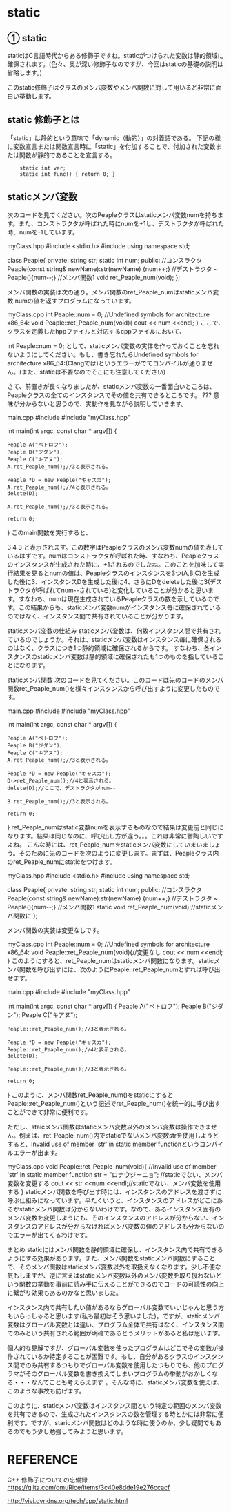 # static

## ① static
staticはC言語時代からある修飾子ですね。staticがつけられた変数は静的領域に確保されます。(色々、奥が深い修飾子なのですが、今回はstaticの基礎の説明は省略します。)


このstatic修飾子はクラスのメンバ変数やメンバ関数に対して用いると非常に面白い挙動します。


## static 修飾子とは
「static」は静的という意味で「dynamic（動的）」の対義語である。
下記の様に変数宣言または関数宣言時に「static」を付加することで、付加された変数または関数が静的であることを宣言する。

```
    static int var;
    static int func() { return 0; }
```

## staticメンバ変数
次のコードを見てください。次のPeapleクラスはstaticメンバ変数numを持ちます。また、コンストラクタが呼ばれた時にnumを+1し、デストラクタが呼ばれた時、numを-1しています。

myClass.hpp
#include <stdio.h>
#include <iostream>
using namespace std;

class Peaple{
private:
    string str;
    static int num;
public:
    //コンスラクタ
    Peaple(const string& newName):str(newName) {num++;}
    //デストラクタ
    ~ Peaple(){num--;}
    //メンバ関数1
    void ret_Peaple_num(void);
};

メンバ関数の実装は次の通り。メンバ関数のret_Peaple_numはstaticメンバ変数 numの値を返すプログラムになっています。

myClass.cpp
int Peaple::num = 0; //Undefined symbols for architecture x86_64:
void Peaple::ret_Peaple_num(void){
    cout << num <<endl;
}
ここで、クラスを定義したhppファイルと対応するcppファイルにおいて、

int Peaple::num = 0;
として、staticメンバ変数の実体を作っておくことを忘れないようにしてください。もし、書き忘れたらUndefined symbols for architecture x86_64:(Clangでは)というエラーがでてコンパイルが通りません。(また、staticは不要なのでそこにも注意してください)

さて、前置きが長くなりましたが、staticメンバ変数の一番面白いところは、Peapleクラスの全てのインスタンスでその値を共有できるところです。 ??? 意味が分からないと思うので、実動作を見ながら説明していきます。

main.cpp
#include <iostream>
#include "myClass.hpp"

int main(int argc, const char * argv[]) {

    Peaple A("ペトロフ");
    Peaple B("ジダン");
    Peaple C("キアヌ");
    A.ret_Peaple_num();//3と表示される。

    Peaple *D = new Peaple("キャスカ");
    A.ret_Peaple_num();//4と表示される。
    delete(D);

    A.ret_Peaple_num();//3と表示される。

    return 0;
}
このmain関数を実行すると、

3
4
3
と表示されます。この数字はPeapleクラスのメンバ変数numの値を表しているはずです。numはコンストラクタが呼ばれた時、すなわち、Peapleクラスのインスタンスが生成された時に、+1されるのでしたね。このことを加味して実行結果を見るとnumの値は、Peapleクラスのインスタンスを3つ(A,B,C)を生成した後に3、インスタンスDを生成した後に4、さらにDをdeleteした後に3(デストラクタが呼ばれてnum--されている)と変化していることが分かると思います。すなわち、numは現在生成されているPeapleクラスの数を示しているのです。この結果からも、staticメンバ変数numがインスタンス毎に確保されているのではなく、インスタンス間で共有されていることが分かります。

staticメンバ変数の仕組み
staticメンバ変数は、何故インスタンス間で共有されているのでしょうか。それは、staticメンバ変数はインスタンス毎に確保されるのはなく、クラスにつき1つ静的領域に確保されるからです。 すなわち、各インスタンスのstaticメンバ変数は静的領域に確保されたも1つのものを指していることになります。

staticメンバ関数
次のコードを見てください。このコードは先のコードのメンバ関数ret_Peaple_num()を様々インスタンスから呼び出すように変更したものです。

main.cpp
#include <iostream>
#include "myClass.hpp"

int main(int argc, const char * argv[]) {

    Peaple A("ペトロフ");
    Peaple B("ジダン");
    Peaple C("キアヌ");
    A.ret_Peaple_num();//3と表示される。

    Peaple *D = new Peaple("キャスカ");
    D->ret_Peaple_num();//4と表示される。
    delete(D);//ここで、デストラクタがnum--

    B.ret_Peaple_num();//3と表示される。

    return 0;
}
ret_Peaple_numはstatic変数numを表示するものなので結果は変更前と同じになります。結果は同じなのに、呼び出し方が違う。。。これは非常に鬱陶しいですよね。
こんな時には、ret_Peaple_numをstaticメンバ変数にしていまいましょう。そのために先のコードを次のように変更します。まずは、Peapleクラス内のret_Peaple_numにstaticをつけます。

myClass.hpp
#include <stdio.h>
#include <iostream>
using namespace std;

class Peaple{
private:
    string str;
    static int num;
public:
    //コンスラクタ
    Peaple(const string& newName):str(newName) {num++;}
    //デストラクタ
    ~ Peaple(){num--;}
    //メンバ関数1
    static void ret_Peaple_num(void);//staticメンバ関数に
};

メンバ関数の実装は変更なしです。

myClass.cpp
int Peaple::num = 0; //Undefined symbols for architecture x86_64:
void Peaple::ret_Peaple_num(void){//変更なし
    cout << num <<endl;
}
このようにすると、ret_Peaple_numはstaticメンバ関数になります。staticメンバ関数を呼び出すには、次のようにPeaple::ret_Peaple_numとすれば呼び出せます。

main.cpp
#include <iostream>
#include "myClass.hpp"

int main(int argc, const char * argv[]) {
    Peaple A("ペトロフ");
    Peaple B("ジダン");
    Peaple C("キアヌ");

    Peaple::ret_Peaple_num();//3と表示される。

    Peaple *D = new Peaple("キャスカ");
    Peaple::ret_Peaple_num();//4と表示される。
    delete(D);

    Peaple::ret_Peaple_num();//3と表示される。

    return 0;
}
このように、メンバ関数ret_Peaple_num()をstaticにするとPeaple::ret_Peaple_num()という記述でret_Peaple_num()を統一的に呼び出すことができて非常に便利です。

ただし、staicメンバ関数はstaticメンバ変数以外のメンバ変数は操作できません。例えば、ret_Peaple_num()内でstaticでないメンバ変数strを使用しようとすると、Invalid use of member 'str' in static member functionというコンパイルエラーが出ます。

myClass.cpp
void Peaple::ret_Peaple_num(void){
    //Invalid use of member 'str' in static member function
    str = "ロナウジーニョ"; //staticでない、メンバ変数を変更する
    cout << str <<num <<endl;//staticでない、メンバ変数を使用する
}
staticメンバ関数を呼び出す時には、インスタンスのアドレスを渡さずに呼ぶ仕組みになっています。平たくいうと、インスタンスのアドレスがどこにあるかstaticメンバ関数は分からないわけです。なので、あるインスタンス固有のメンバ変数を変更しようにも、そのインスタンスのアドレスが分からない、インスタンスのアドレスが分からなければメンバ変数の値のアドレスも分からないのでエラーが出てくるわけです。

まとめ
staticにはメンバ関数を静的領域に確保し、インスタンス内で共有できるようにする効果があります。また、メンバ関数をstaticメンバ関数にすることで、そのメンバ関数はstaticメンバ変数以外を取扱えなくなります。少し不便な気もしますが、逆に言えばstaticメンバ変数以外のメンバ変数を取り扱わないという関数の挙動を事前に読み手に伝えることができるのでコードの可読性の向上に繋がり効果もあるのかなと思いました。

インスタンス内で共有したい値があるならグローバル変数でいいじゃんと思う方もいらっしゃると思います(私も最初はそう思いました)。ですが、staticメンバ変数はグローバル変数とは違い、プログラム全体で共有はなく、インスタンス間でのみという共有される範囲が明確であるとうメリットがあると私は思います。

個人的な見解ですが、グローバル変数を使ったプログラムはどこでその変数が操作されているか特定することが困難です。もし、自分があるクラスのインスタンス間でのみ共有するつもりでグローバル変数を使用したつもりでも、他のプログラマがそのグローバル変数を書き換えてしまいプログラムの挙動がおかしくなる・・・なんてことも考えらえます 。そんな時に、staticメンバ変数を使えば、このような事故も防げます。

このように、staticメンバ変数はインスタンス間という特定の範囲のメンバ変数を共有できるので、生成されたインスタンスの数を管理する時とかには非常に便利です。ですが、staricメンバ関数はどのような時に使うのか、少し疑問でもあるのでもう少し勉強してみようと思います。


# REFERENCE
C++ 修飾子についての忘備録  
https://qiita.com/omuRice/items/3c40e8dde19e276ccacf  


http://vivi.dyndns.org/tech/cpp/static.html